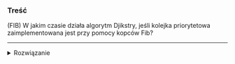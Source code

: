 ### Treść
(FIB)
W jakim czasie działa algorytm Djikstry, jeśli kolejka priorytetowa zaimplementowana jest przy pomocy kopców Fib?

------
<details><summary>Rozwiązanie</summary>
<p>

